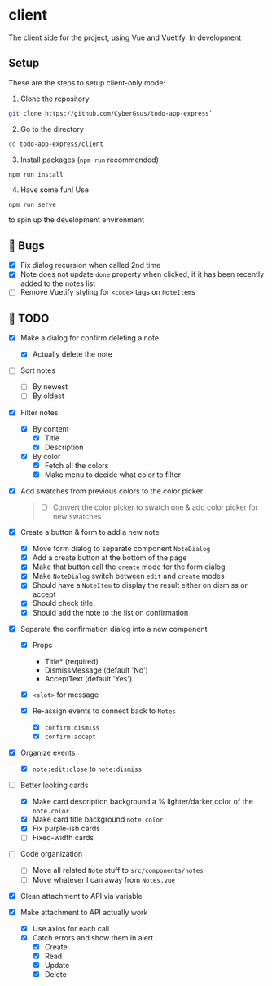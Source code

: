# client

The client side for the project,
using Vue and Vuetify. In development

## Setup

These are the steps to setup client-only mode:

1. Clone the repository

```bash
git clone https://github.com/CyberGsus/todo-app-express`
```

2. Go to the directory

```bash
cd todo-app-express/client
```

3. Install packages (`npm run` recommended)

```bash
npm run install
```

4. Have some fun!
   Use

```
npm run serve
```

to spin up the development environment

## :bug: Bugs

- [x] Fix dialog recursion when called 2nd time
- [x] Note does not update `done` property when clicked, if it has been recently added to the notes list
- [ ] Remove Vuetify styling for `<code>` tags on `NoteItem`s

## :notebook: TODO

- [x] Make a dialog for confirm deleting a note

  - [x] Actually delete the note

- [ ] Sort notes

  - [ ] By newest
  - [ ] By oldest

- [x] Filter notes

  - [x] By content
    - [x] Title
    - [x] Description
  - [x] By color
    - [x] Fetch all the colors
    - [x] Make menu to decide what color to filter

- [x] Add swatches from previous colors to the color picker

  > - [ ] Convert the color picker to swatch one & add color picker for new swatches

- [x] Create a button & form to add a new note

  - [x] Move form dialog to separate component `NoteDialog`
  - [x] Add a create button at the bottom of the page
  - [x] Make that button call the `create` mode for the form dialog
  - [x] Make `NoteDialog` switch between `edit` and `create` modes
  - [x] Should have a `NoteItem` to display the result either on dismiss or accept
  - [x] Should check title
  - [x] Should add the note to the list on confirmation

- [x] Separate the confirmation dialog into a new component

  - [x] Props

    - Title\* (required)
    - DismissMessage (default 'No')
    - AcceptText (default 'Yes')

  - [x] `<slot>` for message

  - [x] Re-assign events to connect back to `Notes`
    - [x] `confirm:dismiss`
    - [x] `confirm:accept`

- [x] Organize events

  - [x] `note:edit:close` to `note:dismiss`

- [ ] Better looking cards

  - [x] Make card description background a % lighter/darker color of the `note.color`
  - [x] Make card title background `note.color`
  - [x] Fix purple-ish cards
  - [ ] Fixed-width cards

- [ ] Code organization

  - [ ] Move all related `Note` stuff to `src/components/notes`
  - [ ] Move whatever I can away from `Notes.vue`

- [x] Clean attachment to API via variable
- [x] Make attachment to API actually work
  - [x] Use axios for each call
  - [x] Catch errors and show them in alert
    - [x] Create
    - [x] Read
    - [x] Update
    - [x] Delete
